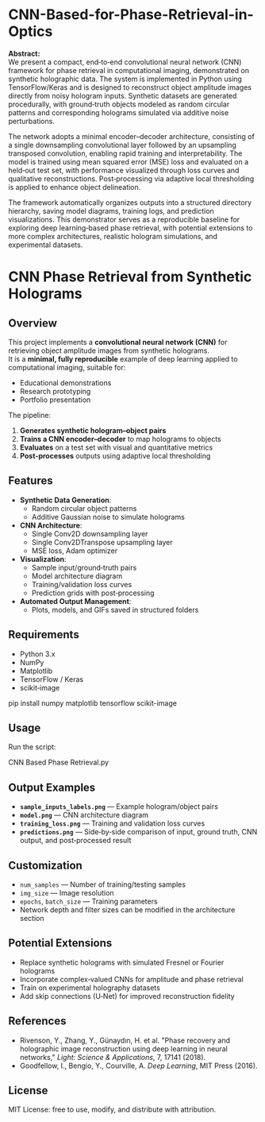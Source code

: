 # CNN-Based-for-Phase-Retrieval-in-Optics

**Abstract:**  
We present a compact, end‑to‑end convolutional neural network (CNN) framework for phase retrieval in computational imaging, demonstrated on synthetic holographic data. The system is implemented in Python using TensorFlow/Keras and is designed to reconstruct object amplitude images directly from noisy hologram inputs. Synthetic datasets are generated procedurally, with ground‑truth objects modeled as random circular patterns and corresponding holograms simulated via additive noise perturbations.  

The network adopts a minimal encoder–decoder architecture, consisting of a single downsampling convolutional layer followed by an upsampling transposed convolution, enabling rapid training and interpretability. The model is trained using mean squared error (MSE) loss and evaluated on a held‑out test set, with performance visualized through loss curves and qualitative reconstructions. Post‑processing via adaptive local thresholding is applied to enhance object delineation.  

The framework automatically organizes outputs into a structured directory hierarchy, saving model diagrams, training logs, and prediction visualizations. This demonstrator serves as a reproducible baseline for exploring deep learning‑based phase retrieval, with potential extensions to more complex architectures, realistic hologram simulations, and experimental datasets.


# CNN Phase Retrieval from Synthetic Holograms

## Overview
This project implements a **convolutional neural network (CNN)** for retrieving object amplitude images from synthetic holograms.  
It is a **minimal, fully reproducible** example of deep learning applied to computational imaging, suitable for:
- Educational demonstrations
- Research prototyping
- Portfolio presentation

The pipeline:
1. **Generates synthetic hologram–object pairs**
2. **Trains a CNN encoder–decoder** to map holograms to objects
3. **Evaluates** on a test set with visual and quantitative metrics
4. **Post‑processes** outputs using adaptive local thresholding



## Features
- **Synthetic Data Generation**:
  - Random circular object patterns
  - Additive Gaussian noise to simulate holograms
- **CNN Architecture**:
  - Single Conv2D downsampling layer
  - Single Conv2DTranspose upsampling layer
  - MSE loss, Adam optimizer
- **Visualization**:
  - Sample input/ground‑truth pairs
  - Model architecture diagram
  - Training/validation loss curves
  - Prediction grids with post‑processing
- **Automated Output Management**:
  - Plots, models, and GIFs saved in structured folders


## Requirements
- Python 3.x
- NumPy
- Matplotlib
- TensorFlow / Keras
- scikit‑image


pip install numpy matplotlib tensorflow scikit-image


## Usage
Run the script:

CNN Based Phase Retrieval.py


## Output Examples
- **`sample_inputs_labels.png`** — Example hologram/object pairs
- **`model.png`** — CNN architecture diagram
- **`training_loss.png`** — Training and validation loss curves
- **`predictions.png`** — Side‑by‑side comparison of input, ground truth, CNN output, and post‑processed result

## Customization
- `num_samples` — Number of training/testing samples
- `img_size` — Image resolution
- `epochs`, `batch_size` — Training parameters
- Network depth and filter sizes can be modified in the architecture section


## Potential Extensions
- Replace synthetic holograms with simulated Fresnel or Fourier holograms
- Incorporate complex‑valued CNNs for amplitude and phase retrieval
- Train on experimental holography datasets
- Add skip connections (U‑Net) for improved reconstruction fidelity

## References
- Rivenson, Y., Zhang, Y., Günaydın, H. et al. "Phase recovery and holographic image reconstruction using deep learning in neural networks," *Light: Science & Applications*, 7, 17141 (2018).
- Goodfellow, I., Bengio, Y., Courville, A. *Deep Learning*, MIT Press (2016).


## License
MIT License: free to use, modify, and distribute with attribution.
